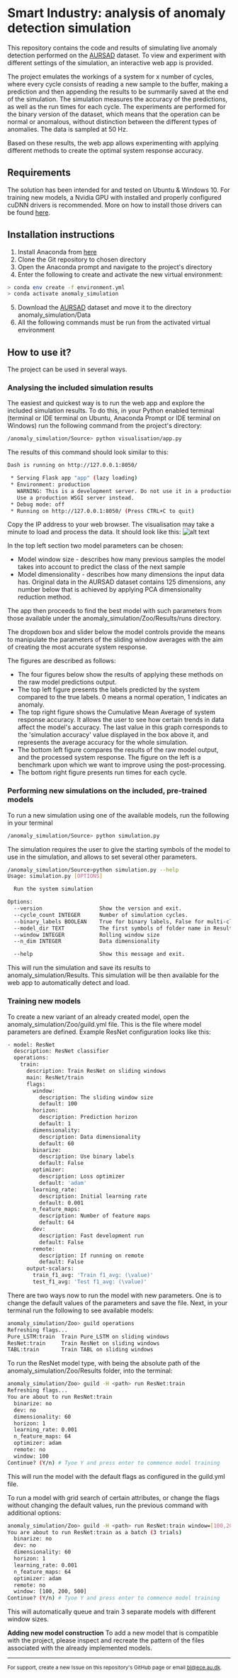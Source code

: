 # Smart Industry: analysis of anomaly detection simulation
This repository contains the code and results of simulating live anomaly detection performed on the [AURSAD](https://zenodo.org/record/4487073) dataset.
To view and experiment with different settings of the simulation, an interactive web app is provided.

The project emulates the workings of a system for x number of cycles, where every cycle consists of reading a new sample
to the buffer, making a prediction and then appending the results to be summarily saved at the end of the simulation.
The simulation measures the accuracy of the predictions, as well as the run times for each cycle.
The experiments are performed for the binary version of the dataset, which means that the operation can be normal or 
anomalous, without distinction between the different types of anomalies.
The data is sampled at 50 Hz.

Based on these results, the web app allows experimenting with applying different methods to create the optimal system response accuracy.

## Requirements
The solution has been intended for and tested on Ubuntu & Windows 10. 
For training new models, a Nvidia GPU with installed and 
properly configured cuDNN drivers is recommended. 
More on how to install those drivers can be found [here](https://docs.nvidia.com/deeplearning/cudnn/install-guide/index.html).

## Installation instructions
1. Install Anaconda from [here](https://www.anaconda.com/products/individual)
2. Clone the Git repository to chosen directory
3. Open the Anaconda prompt and navigate to the project's directory
4. Enter the following to create and activate the new virtual environment:
```bash
> conda env create -f environment.yml
> conda activate anomaly_simulation
```
5. Download the [AURSAD](https://zenodo.org/record/4487073) dataset and move it to the directory anomaly_simulation/Data
6. All the following commands must be run from the activated virtual environment

## How to use it?
The project can be used in several ways. 

### Analysing the included simulation results
The easiest and quickest way is to run the web app and explore the included simulation results. 
To do this, in your Python enabled terminal (terminal or IDE terminal on Ubuntu, Anaconda Prompt or IDE terminal on Windows) 
run the following command from the project's directory:
```bash
/anomaly_simulation/Source> python visualisation/app.py
```
The results of this command should look similar to this:
```bash
Dash is running on http://127.0.0.1:8050/

 * Serving Flask app "app" (lazy loading)
 * Environment: production
   WARNING: This is a development server. Do not use it in a production deployment.
   Use a production WSGI server instead.
 * Debug mode: off
 * Running on http://127.0.0.1:8050/ (Press CTRL+C to quit)
```
Copy the IP address to your web browser. The visualisation may take a minute to load and process the data. It should look like this:
![alt text][web_app]

[web_app]: web_app.png 

In the top left section two model parameters can be chosen:
* Model window size - describes how many previous samples the model takes into account to predict the class of the next sample
* Model dimensionality - describes how many dimensions the input data has. Original data in the AURSAD dataset contains 125 dimensions, any number
below that is achieved by applying PCA dimensionality reduction method.
  
The app then proceeds to find the best model with such parameters from those available under the anomaly_simulation/Zoo/Results/runs directory.
  
The dropdown box and slider below the model controls provide the means to manipulate the parameters of the sliding window averages 
with the aim of creating the  most accurate system response.

The figures are described as follows:
* The four figures below show the results of applying these methods on the raw model predictions output.
* The top left figure presents the labels predicted by the system compared to the true labels. 0 means a normal operation, 1 indicates an anomaly.
* The top right figure shows the Cumulative Mean Average of system response accuracy. It allows the user to see how certain trends in data
  affect the model's accuracy. The last value in this graph corresponds to the 'simulation accuracy' value displayed in the box above it, 
  and represents the average accuracy for the whole simulation.
* The bottom left figure compares the results of the raw model output, and the processed system response. The figure on the 
  left is a benchmark upon which we want to improve using the post-processing.
* The bottom right figure presents run times for each cycle.

### Performing new simulations on the included, pre-trained models
To run a new simulation using one of the available models, run the following in your terminal
```bash
/anomaly_simulation/Source> python simulation.py 
```
The simulation requires the user to give the starting symbols of the model to use in the simulation, and allows to 
set several other parameters. 
```bash
/anomaly_simulation/Source>python simulation.py --help
Usage: simulation.py [OPTIONS]

  Run the system simulation

Options:
  --version                  Show the version and exit.
  --cycle_count INTEGER      Number of simulation cycles.
  --binary_labels BOOLEAN    True for binary labels, False for multi-class
  --model_dir TEXT           The first symbols of folder name in Results/runs
  --window INTEGER           Rolling window size
  --n_dim INTEGER            Data dimensionality

  --help                     Show this message and exit.
```

This will run the simulation and save its results to anomaly_simulation/Results. 
This simulation will be then available for the web app to automatically detect and load.

### Training new models
To create a new variant of an already created model, open the anomaly_simulation/Zoo/guild.yml file.
This is the file where model parameters are defined.
Example ResNet configuration looks like this:
```bash
- model: ResNet
  description: ResNet classifier
  operations:
    train:
      description: Train ResNet on sliding windows
      main: ResNet/train
      flags:
        window:
          description: The sliding window size
          default: 100
        horizon:
          description: Prediction horizon
          default: 1
        dimensionality:
          description: Data dimensionality
          default: 60
        binarize:
          description: Use binary labels
          default: False
        optimizer:
          description: Loss optimizer
          default: 'adam'
        learning_rate:
          description: Initial learning rate
          default: 0.001
        n_feature_maps:
          description: Number of feature maps
          default: 64
        dev:
          description: Fast development run
          default: False
        remote:
          description: If running on remote
          default: False
      output-scalars:
        train_f1_avg: 'Train f1_avg: (\value)'
        test_f1_avg: 'Test f1_avg: (\value)'
```
There are two ways now to run the model with new parameters.
One is to change the default values of the parameters and save the file.
Next, in your terminal run the following to see available models:
```bash
anomaly_simulation/Zoo> guild operations
Refreshing flags...
Pure_LSTM:train  Train Pure_LSTM on sliding windows
ResNet:train     Train ResNet on sliding windows
TABL:train       Train TABL on sliding windows
```

To run the ResNet model type, with <path> being the absolute path of the anomaly_simulation/Zoo/Results folder, into the terminal:
```bash
anomaly_simulation/Zoo> guild -H <path> run ResNet:train
Refreshing flags...
You are about to run ResNet:train
  binarize: no
  dev: no
  dimensionality: 60
  horizon: 1
  learning_rate: 0.001
  n_feature_maps: 64
  optimizer: adam
  remote: no
  window: 100
Continue? (Y/n) # Tyoe Y and press enter to commence model training
```
This will run the model with the default flags as configured in the guild.yml file.

To run a model with grid search of certain attributes, or change the flags without changing the default values, run the previous command with additional options:
```bash
anomaly_simulation/Zoo> guild -H <path> run ResNet:train window=[100,200,500]
You are about to run ResNet:train as a batch (3 trials)
  binarize: no
  dev: no
  dimensionality: 60
  horizon: 1
  learning_rate: 0.001
  n_feature_maps: 64
  optimizer: adam
  remote: no
  window: [100, 200, 500]
Continue? (Y/n) # Tyoe Y and press enter to commence model training
```

This will automatically queue and train 3 separate models with different window sizes.

**Adding new model construction**
To add a new model that is compatible with the project, please inspect and recreate the pattern of the files associated with the
already implemented models.

---
<sup>For support, create a new Issue on this repository's GitHub page or email bl@ece.au.dk.</sup>